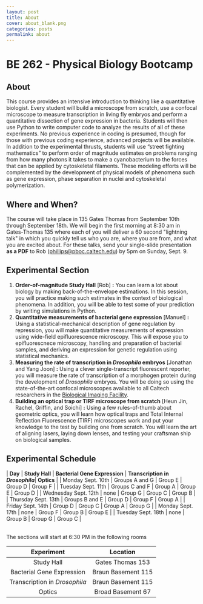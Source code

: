 ```yaml
---
layout: post
title: About
cover: about_blank.png
categories: posts
permalink: about
---
```

# BE 262 - Physical Biology Bootcamp

## About
This course provides an intensive introduction to thinking like a quantitative biologist. Every student will build a microscope from scratch, use a confocal microscope to measure transcription in living fly embryos and perform a quantitative dissection of gene expression in bacteria. Students will then use Python to write computer code to analyze the results of all of these experiments. No previous experience in coding is presumed, though for those with previous coding experience, advanced projects will be available. In addition to the experimental thrusts, students will use “street fighting mathematics” to perform order of magnitude estimates on problems ranging from how many photons it takes to make a cyanobacterium to the forces that can be applied by cytoskeletal filaments. These modeling efforts will be complemented by the development of physical models of phenomena such as gene expression, phase separation in nuclei and cytoskeletal polymerization.

## Where and When?
The course will take place in 135 Gates Thomas from September 10th through September 18th. We will begin the first morning at 8:30 am in Gates-Thomas 135 where each of you will deliver a 60 second "lightning talk" in which you quickly tell us who you are, where you are from, and what you are excited about.  For these talks, send your single-slide presentation **as a PDF** to Rob (phillips@pboc.caltech.edu) by 5pm on Sunday, Sept. 9.

## Experimental Section

1. **Order-of-magnitude Study Hall** \[Rob\] **:** You can learn a lot about biology by making back-of-the-envelope estimations. In this session,  you will practice making such estimates in the context of biological phenomena. In addition, you will be able to test some of your prediction by writing simulations in Python. 
2. **Quantitative measurements of bacterial gene expression** \[Manuel\] **:** Using a statistical-mechanical description of gene regulation by repression, you will make quantitative measurements of expression using wide-field epifluorescence microscopy. This will expose you to epifluorescnece microscopy, handling and preparation of bacterial samples, and deriving an expression for genetic regulation using statistical mechanics.
3. **Measuring the rate of transcription in *Drosophila* embryos** \[Jonathan and Yang Joon\] **:** Using a clever single-transcript fluorescent reporter, you will measure the rate of transcription of a morphogen protein during the development of *Drosophila* embryos. You will be doing so using the state-of-the-art confocal microscopes available to all Caltech researchers in the [Biological Imaging Facility](http://bioimaging.caltech.edu).
4. **Building an optical trap or TIRF microscope from scratch** \[Heun Jin, Rachel, Griffin, and Soichi\] **:** Using a few rules-of-thumb about geometric optics, you will learn how optical traps and Total Internal Reflection Fluorescence (TIRF) microscopes work and put your knowledge to the test by building one from scratch. You will learn the art of aligning lasers, laying down lenses, and testing your craftsman ship on biological samples.

## Experimental Schedule

| **Day** | **Study Hall** | **Bacterial Gene Expression** | **Transcription in *Drosophila***| **Optics** |
| Monday Sept. 10th    | Groups A and G | Group E | Group D | Group F |
| Tuesday Sept. 11th   | Groups C and F | Group A | Group E | Group D |
| Wednesday Sept. 12th | none           | Group G | Group C | Group B |
| Thursday Sept. 13th  | Groups B and E | Group D | Group F | Group A |
| Friday Sept. 14th    | Group D        | Group C | Group A | Group G |
| Monday Sept. 17th    | none           | Group F | Group B | Group E |
| Tuesday Sept. 18th   | none           | Group B | Group G | Group C |

<br/>
The sections will start at 6:30 PM in the following rooms

| **Experiment** | **Location**|
|:--:|:--:|
| Study Hall | Gates Thomas 153|
| Bacterial Gene Expression | Braun Basement 115|
| Transcription in *Drosophila* | Braun Basement 115|
| Optics | Broad Basement 67 |
